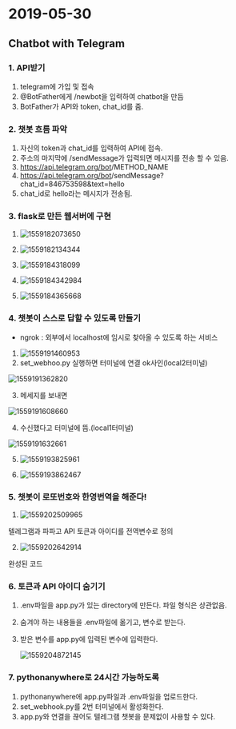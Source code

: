 # 2019-05-30

## Chatbot with Telegram

### 1. API받기

1. telegram에 가입 및 접속
2. @BotFather에게 /newbot을 입력하여 chatbot을 만듬
3. BotFather가 API와 token, chat_id를 줌.



### 2. 챗봇 흐름 파악

1. 자신의 token과 chat_id를 입력하여 API에 접속.
2. 주소의 마지막에 /sendMessage가 입력되면 메시지를 전송 할 수 있음.
3. https://api.telegram.org/bot<token>/METHOD_NAME
4. https://api.telegram.org/bot<token>/sendMessage?chat_id=846753598&text=hello
5. chat_id로 hello라는 메시지가 전송됨.



### 3. flask로 만든 웹서버에 구현

1. ![1559182073650](C:\Users\multicampus\AppData\Roaming\Typora\typora-user-images\1559182073650.png)



2. ![1559182134344](C:\Users\multicampus\AppData\Roaming\Typora\typora-user-images\1559182134344.png)

3. ![1559184318099](C:\Users\multicampus\AppData\Roaming\Typora\typora-user-images\1559184318099.png)

4. ![1559184342984](C:\Users\multicampus\AppData\Roaming\Typora\typora-user-images\1559184342984.png)

5. ![1559184365668](C:\Users\multicampus\AppData\Roaming\Typora\typora-user-images\1559184365668.png)

   

### 4. 챗봇이 스스로 답할 수 있도록 만들기

- ngrok : 외부에서 localhost에 임시로 찾아올 수 있도록 하는 서비스

1. ![1559191460953](C:\Users\multicampus\AppData\Roaming\Typora\typora-user-images\1559191460953.png)
2. set_webhoo.py 실행하면 터미널에 연결 ok사인(local2터미널)

![1559191362820](C:\Users\multicampus\AppData\Roaming\Typora\typora-user-images\1559191362820.png)

3. 메세지를 보내면

![1559191608660](C:\Users\multicampus\AppData\Roaming\Typora\typora-user-images\1559191608660.png)

4. 수신했다고 터미널에 뜸.(local1터미널)

![1559191632661](C:\Users\multicampus\AppData\Roaming\Typora\typora-user-images\1559191632661.png)

5. ![1559193825961](C:\Users\multicampus\AppData\Roaming\Typora\typora-user-images\1559193825961.png)

6. ![1559193862467](C:\Users\multicampus\AppData\Roaming\Typora\typora-user-images\1559193862467.png)

### 5. 챗봇이 로또번호와 한영번역을 해준다!

1. ![1559202509965](C:\Users\multicampus\AppData\Roaming\Typora\typora-user-images\1559202509965.png)

텔레그램과 파파고 API 토큰과 아이디를 전역변수로 정의



2. ![1559202642914](C:\Users\multicampus\AppData\Roaming\Typora\typora-user-images\1559202642914.png)

완성된 코드



### 6. 토큰과 API 아이디 숨기기

1. .env파일을 app.py가 있는 directory에 만든다. 파일 형식은 상관없음.

2. 숨겨야 하는 내용들을 .env파일에 옮기고, 변수로 받는다.

3. 받은 변수를 app.py에 입력된 변수에 입력한다.

   ![1559204872145](C:\Users\multicampus\AppData\Roaming\Typora\typora-user-images\1559204872145.png)



### 7. pythonanywhere로 24시간 가능하도록

1. pythonanywhere에 app.py파일과 .env파일을 업로드한다.
2. set_webhook.py를 2번 터미널에서 활성화한다.
3. app.py와 연결을 끊어도 텔레그램 챗봇을 문제없이 사용할 수 있다.